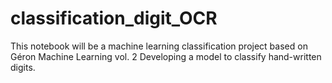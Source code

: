 # classification_digit_OCR
This notebook will be a machine learning classification project based on Géron Machine Learning vol. 2
Developing a model to classify hand-written digits.
